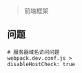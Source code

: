 <!--
title: Vue
sort:
-->

> 前端框架

## 问题

```
# 服务器域名访问问题
webpack.dev.conf.js >
disableHostCheck: true
```
